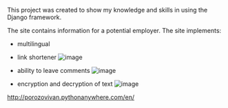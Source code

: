 This project was created to show my knowledge and skills in using the Django framework.

The site contains information for a potential employer.
The site implements:
- multilingual

- link shortener
![image](https://github.com/IvanPorozov/Site_Resume/assets/139009015/8ce56186-12ac-47d3-8776-2c366954ff30)
- ability to leave comments
![image](https://github.com/IvanPorozov/Site_Resume/assets/139009015/268f4a23-8367-4326-bdf2-a951caba9cd7)
- encryption and decryption of text
![image](https://github.com/IvanPorozov/Site_Resume/assets/139009015/275f2f6a-7630-4b53-8c13-ce01b93ca721)

http://porozovivan.pythonanywhere.com/en/

